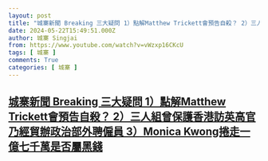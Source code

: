 ```yaml
---
layout: post
title: "城寨新聞 Breaking 三大疑問 1）點解Matthew Trickett會預告自殺？ 2）三人組曾保護香港訪英高官乃經貿辦政治部外聘僱員 3）Monica Kwong捲走一億七千萬是否屬黑錢"
date: 2024-05-22T15:49:51.000Z
author: 城寨 Singjai
from: https://www.youtube.com/watch?v=vWzxp16CKcU
tags: [ 城寨 ]
comments: True
categories: [ 城寨 ]
---
```

<!--1716392991000-->
[城寨新聞 Breaking 三大疑問 1）點解Matthew Trickett會預告自殺？ 2）三人組曾保護香港訪英高官乃經貿辦政治部外聘僱員 3）Monica Kwong捲走一億七千萬是否屬黑錢](https://www.youtube.com/watch?v=vWzxp16CKcU)
------

<div>

</div>
